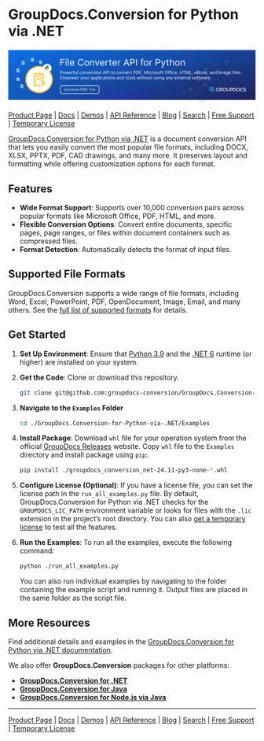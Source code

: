 # GroupDocs.Conversion for Python via .NET 

[![banner](https://raw.githubusercontent.com/groupdocs/groupdocs.github.io/master/img/banners/groupdocs-conversion-python-net-banner.png)](https://releases.groupdocs.com/conversion/python-net/)

[Product Page](https://products.groupdocs.com/conversion/python-net/) | [Docs](https://docs.groupdocs.com/conversion/python-net/) | [Demos](https://products.groupdocs.app/conversion/family) | [API Reference](https://references.groupdocs.com/conversion/) | [Blog](https://blog.groupdocs.com/category/conversion/) | [Search](https://search.groupdocs.com/) | [Free Support](https://forum.groupdocs.com/c/conversion) | [Temporary License](https://purchase.groupdocs.com/temporary-license)

[GroupDocs.Conversion for Python via .NET](https://products.groupdocs.com/conversion/python-net/) is a document conversion API that lets you easily convert the most popular file formats, including DOCX, XLSX, PPTX, PDF, CAD drawings, and many more. It preserves layout and formatting while offering customization options for each format. 

## Features

- **Wide Format Support**: Supports over 10,000 conversion pairs across popular formats like Microsoft Office, PDF, HTML, and more.
- **Flexible Conversion Options**: Convert entire documents, specific pages, page ranges, or files within document containers such as compressed files.
- **Format Detection**: Automatically detects the format of input files.

## Supported File Formats

GroupDocs.Conversion supports a wide range of file formats, including Word, Excel, PowerPoint, PDF, OpenDocument, Image, Email, and many others. See the [full list of supported formats](http://docs.groupdocs.com/conversion/python-net/supported-file-formats/) for details.

## Get Started

1. **Set Up Environment**: Ensure that [Python 3.9](https://www.python.org/downloads/) and the [.NET 6](https://dotnet.microsoft.com/en-us/download/dotnet/6.0) runtime (or higher) are installed on your system.

2. **Get the Code**: Clone or download this repository.

   ```bash
   git clone git@github.com:groupdocs-conversion/GroupDocs.Conversion-for-Python-via-.NET.git
   ```

3. **Navigate to the `Examples` Folder**

   ```bash
   cd ./GroupDocs.Conversion-for-Python-via-.NET/Examples
   ```

4. **Install Package**: Download `whl` file for your operation system from the official [GroupDocs Releases](https://releases.groupdocs.com/conversion/python-net/) website. Copy `whl` file to the `Examples` directory and install package using `pip`: 
   
   ```bash
   pip install ./groupdocs_conversion_net-24.11-py3-none-*.whl
   ```

5. **Configure License (Optional)**: If you have a license file, you can set the license path in the `run_all_examples.py` file. By default, GroupDocs.Conversion for Python via .NET checks for the `GROUPDOCS_LIC_PATH` environment variable or looks for files with the `.lic` extension in the project’s root directory. You can also [get a temporary license](https://purchase.groupdocs.com/temporary-license) to test all the features.

6. **Run the Examples**: To run all the examples, execute the following command:

   ```bash
   python ./run_all_examples.py
   ```

   You can also run individual examples by navigating to the folder containing the example script and running it. Output files are placed in the same folder as the script file.

## More Resources

Find additional details and examples in the [GroupDocs.Conversion for Python via .NET documentation](http://docs.groupdocs.com/conversion/python-net/).

We also offer **GroupDocs.Conversion** packages for other platforms:
* [**GroupDocs.Conversion for .NET**](https://products.groupdocs.com/conversion/net/)
* [**GroupDocs.Conversion for Java**](https://products.groupdocs.com/conversion/java/)
* [**GroupDocs.Conversion for Node.js via Java**](https://products.groupdocs.com/conversion/nodejs-java/)

---

[Product Page](https://products.groupdocs.com/conversion/python-net/) | [Docs](https://docs.groupdocs.com/conversion/python-net/) | [Demos](https://products.groupdocs.app/conversion/family) | [API Reference](https://references.groupdocs.com/conversion/) | [Blog](https://blog.groupdocs.com/category/conversion/) | [Search](https://search.groupdocs.com/) | [Free Support](https://forum.groupdocs.com/c/conversion) | [Temporary License](https://purchase.groupdocs.com/temporary-license)
